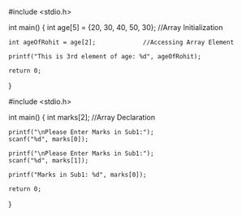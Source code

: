 
#include <stdio.h>

int main()
{
    int age[5] = {20, 30, 40, 50, 30};   //Array Initialization
    
    int ageOfRohit = age[2];             //Accessing Array Element
    
    printf("This is 3rd element of age: %d", ageOfRohit);

    return 0;
}




#include <stdio.h>

int main()
{
    int marks[2];                      //Array Declaration
    
    printf("\nPlease Enter Marks in Sub1:");
    scanf("%d", marks[0]);
    
    printf("\nPlease Enter Marks in Sub1:");
    scanf("%d", marks[1]);
    
    printf("Marks in Sub1: %d", marks[0]);

    return 0;
}

